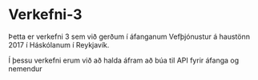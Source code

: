 # Verkefni-3
Þetta er verkefni 3 sem við gerðum í áfanganum Vefþjónustur á haustönn 2017 í Háskólanum í Reykjavík.

Í þessu verkefni erum við að halda áfram að búa til API fyrir áfanga og nemendur
